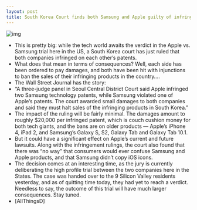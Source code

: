 ```yaml
---
layout: post
title: South Korea Court finds both Samsung and Apple guilty of infringement
---
```

![img](http://media.idownloadblog.com/wp-content/uploads/2011/12/courtroom-gavel.jpg)
* This is pretty big: while the tech world awaits the verdict in the Apple vs. Samsung trial here in the US, a South Korea court has just ruled that both companies infringed on each other’s patents.
* What does that mean in terms of consequences? Well, each side has been ordered to pay damages, and both have been hit with injunctions to ban the sales of their infringing products in the country….
* The Wall Street Journal has the story:
* “A three-judge panel in Seoul Central District Court said Apple infringed two Samsung technology patents, while Samsung violated one of Apple’s patents. The court awarded small damages to both companies and said they must halt sales of the infringing products in South Korea.”
* The impact of the ruling will be fairly minimal. The damages amount to roughly $20,000 per infringed patent, which is couch cushion money for both tech giants, and the bans are on older products — Apple’s iPhone 4, iPad 2, and Samsung’s Galaxy S, S2, Galaxy Tab and Galaxy Tab 10.1.
* But it could have a significant effect on Apple’s current and future lawsuits. Along with the infringement rulings, the court also found that there was “no way” that consumers would ever confuse Samsung and Apple products, and that Samsung didn’t copy iOS icons.
* The decision comes at an interesting time, as the jury is currently deliberating the high profile trial between the two companies here in the States. The case was handed over to the 9 Silicon Valley residents yesterday, and as of quitting time today, they had yet to reach a verdict. Needless to say, the outcome of this trial will have much larger consequences. Stay tuned.
* [AllThingsD]

